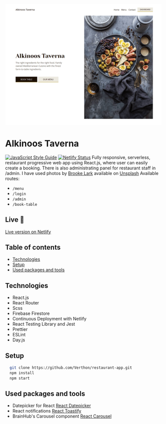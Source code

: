 ![Alkinoos Taverna desktop homescreen](src/assets/images/screenshot.png)

# Alkinoos Taverna

[![JavaScript Style Guide](https://img.shields.io/badge/code_style-standard-brightgreen.svg)](https://standardjs.com)
[![Netlify Status](https://api.netlify.com/api/v1/badges/2f26e187-e1a6-4c3f-8c0c-6e7fb675901c/deploy-status)](https://app.netlify.com/sites/alkinoos-taverna/deploys)
Fully responsive, serverless, restaurant progressive web app using React.js, where user can easily create a booking. There is also administrating panel for restaurant staff in /admin. I have used photos by [Brooke Lark](http://brookelark.com/) available on [Unsplash](https://unsplash.com/@brookelark)
Available routes:

- `/menu`
- `/login`
- `/admin`
- `/book-table`

## Live 📍

[Live version on Netlify](https://alkinoos-taverna.netlify.com/ "Live version on Netlify")

## Table of contents

- [Technologies](#technologies)
- [Setup](#setup)
- [Used packages and tools](#used-packages-and-tools)

## Technologies

- React.js
- React Router
- Scss
- Firebase Firestore
- Continuous Deployment with Netlify
- React Testing Library and Jest
- Prettier
- ESLint
- Day.js

## Setup

```bash
  git clone https://github.com/Verthon/restaurant-app.git
  npm install
  npm start
```

## Used packages and tools

- Datepicker for React [React Datepicker](https://github.com/Hacker0x01/react-datepicker)
- React notifications [React Toastify](https://github.com/fkhadra/react-toastify)
- BrainHub's Carousel component [React Carousel](https://github.com/brainhubeu/react-carousel)
